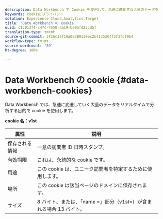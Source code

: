 ```yaml
---
description: Data Workbench で Cookie を使用して、急速に進化する大量のデータをリアルタイムで分析する仕組み。
keywords: cookie;プライバシー
solution: Experience Cloud,Analytics,Target
title: 'Data Workbench の cookie '
uuid: c15013f4-c47d-4950-aa19-be9afd25cd5f
translation-type: tm+mt
source-git-commit: 3f26c1af19a0838913eec2b4135304f5f3fcf0b4
workflow-type: tm+mt
source-wordcount: '89'
ht-degree: 100%

---
```



# Data Workbench の cookie {#data-workbench-cookies}

Data Workbench では、急速に変遷していく大量のデータをリアルタイムで分析する目的で cookie を使用します。

**cookie 名：v1st**

| 属性 | 説明 |
|---|---|
| 保存される情報 | 一意の訪問者 ID 日時スタンプ。 |
| 有効期限 | これは、永続的な cookie です。 |
| 用途 | この cookie は、ユニーク訪問者を特定するために使用します。  |
| 場所 | この cookie は該当ページのドメインに保存されます。 |
| サイズ | 8 バイト、または、「name =」部分（v1st=）が含まれる場合 13 バイト。 |

